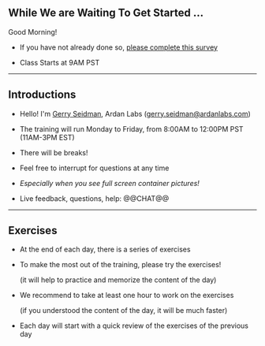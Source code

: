 ## While We are Waiting To Get Started ...

Good Morning!

- If you have not already done so, [please complete this survey](https://docs.google.com/forms/d/1GeHlvBn07QOXVoS5ePfEn5KoYJiSYlX3IxqogecjIQs/edit)

- Class Starts at 9AM PST

---

## Introductions

- Hello! I'm [Gerry Seidman](https://www.linkedin.com/in/gerryseidman), Ardan Labs (gerry.seidman@ardanlabs.com)

- The training will run Monday to Friday, from 8:00AM to 12:00PM PST (11AM-3PM EST)

- There will be breaks!

- Feel free to interrupt for questions at any time

- *Especially when you see full screen container pictures!*

- Live feedback, questions, help: @@CHAT@@

<!-- -->

[@alexbuisine]: https://twitter.com/alexbuisine
[EphemeraSearch]: https://ephemerasearch.com/
[@jpetazzo]: https://twitter.com/jpetazzo
[@s0ulshake]: https://twitter.com/s0ulshake
[Quantgene]: https://www.quantgene.com/

---

## Exercises

- At the end of each day, there is a series of exercises

- To make the most out of the training, please try the exercises!

  (it will help to practice and memorize the content of the day)

- We recommend to take at least one hour to work on the exercises

  (if you understood the content of the day, it will be much faster)

- Each day will start with a quick review of the exercises of the previous day
